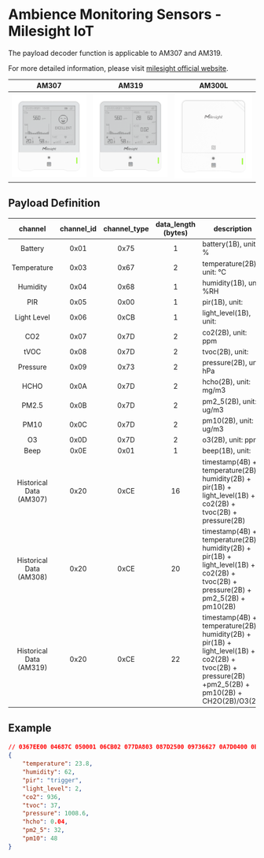 # Ambience Monitoring Sensors - Milesight IoT

The payload decoder function is applicable to AM307 and AM319.

For more detailed information, please visit [milesight official website](https://www.milesight-iot.com).

|        AM307        |        AM319        |        AM300L         |
| :-----------------: | :-----------------: | :-------------------: |
| ![AM307](AM307.png) | ![AM319](AM319.png) | ![AM300L](AM300L.png) |

## Payload Definition

|           channel           | channel_id | channel_type | data_length (bytes) | description                                                                                                                                            |
| :-------------------------: | :--------: | :----------: | :-----------------: | ------------------------------------------------------------------------------------------------------------------------------------------------------ |
|           Battery           |    0x01    |     0x75     |          1          | battery(1B), unit: %                                                                                                                                   |
|         Temperature         |    0x03    |     0x67     |          2          | temperature(2B), unit: ℃                                                                                                                               |
|          Humidity           |    0x04    |     0x68     |          1          | humidity(1B), unit: %RH                                                                                                                                |
|             PIR             |    0x05    |     0x00     |          1          | pir(1B), unit:                                                                                                                                         |
|         Light Level         |    0x06    |     0xCB     |          1          | light_level(1B), unit:                                                                                                                                 |
|             CO2             |    0x07    |     0x7D     |          2          | co2(2B), unit: ppm                                                                                                                                     |
|            tVOC             |    0x08    |     0x7D     |          2          | tvoc(2B), unit:                                                                                                                                        |
|          Pressure           |    0x09    |     0x73     |          2          | pressure(2B), unit: hPa                                                                                                                                |
|            HCHO             |    0x0A    |     0x7D     |          2          | hcho(2B), unit: mg/m3                                                                                                                                  |
|            PM2.5            |    0x0B    |     0x7D     |          2          | pm2_5(2B), unit: ug/m3                                                                                                                                 |
|            PM10             |    0x0C    |     0x7D     |          2          | pm10(2B), unit: ug/m3                                                                                                                                  |
|             O3              |    0x0D    |     0x7D     |          2          | o3(2B), unit: ppm                                                                                                                                      |
|            Beep             |    0x0E    |     0x01     |          1          | beep(1B), unit:                                                                                                                                        |
| Historical Data<br/>(AM307) |    0x20    |     0xCE     |         16          | timestamp(4B) + temperature(2B) + humidity(2B) + pir(1B) + light_level(1B) + co2(2B) + tvoc(2B) + pressure(2B)                                         |
| Historical Data<br/>(AM308) |    0x20    |     0xCE     |         20          | timestamp(4B) + temperature(2B) + humidity(2B) + pir(1B) + light_level(1B) + co2(2B) + tvoc(2B) + pressure(2B) + pm2_5(2B) + pm10(2B)                  |
| Historical Data<br/>(AM319) |    0x20    |     0xCE     |         22          | timestamp(4B) + temperature(2B) + humidity(2B) + pir(1B) + light_level(1B) + co2(2B) + tvoc(2B) + pressure(2B) +pm2_5(2B) + pm10(2B) + CH2O(2B)/O3(2B) |

## Example

```json
// 0367EE00 04687C 050001 06CB02 077DA803 087D2500 09736627 0A7D0400 0B7D2000 0C7D3000
{
    "temperature": 23.8,
    "humidity": 62,
    "pir": "trigger",
    "light_level": 2,
    "co2": 936,
    "tvoc": 37,
    "pressure": 1008.6,
    "hcho": 0.04,
    "pm2_5": 32,
    "pm10": 48
}
```

